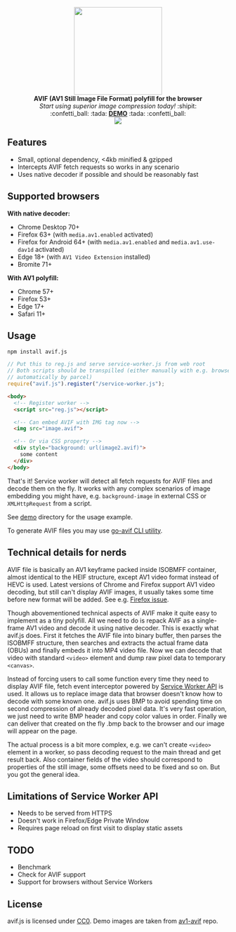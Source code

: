 <p align="center">
  <img src="https://upload.wikimedia.org/wikipedia/commons/8/84/AV1_logo_2018.svg" height="200">
  <br><b>AVIF (AV1 Still Image File Format) polyfill for the browser</b>
  <br><i>Start using superior image compression today!</i> :shipit:
  <br>:confetti_ball: :tada: <b><a href="https://kagami.github.io/avif.js/">DEMO</a></b> :tada: :confetti_ball:
  <br><a href="https://www.npmjs.com/package/avif.js"><img src="https://img.shields.io/npm/v/avif.js.svg"></a>
</p>

## Features

* Small, optional dependency, <4kb minified & gzipped
* Intercepts AVIF fetch requests so works in any scenario
* Uses native decoder if possible and should be reasonably fast

## Supported browsers

**With native decoder:**

* Chrome Desktop 70+
* Firefox 63+ (with `media.av1.enabled` activated)
* Firefox for Android 64+ (with `media.av1.enabled` and `media.av1.use-dav1d` activated)
* Edge 18+ (with `AV1 Video Extension` installed)
* Bromite 71+

**With AV1 polyfill:**

* Chrome 57+
* Firefox 53+
* Edge 17+
* Safari 11+

## Usage

```
npm install avif.js
```

```js
// Put this to reg.js and serve service-worker.js from web root
// Both scripts should be transpilled (either manually with e.g. browserify or
// automatically by parcel)
require("avif.js").register("/service-worker.js");
```

```html
<body>
  <!-- Register worker -->
  <script src="reg.js"></script>

  <!-- Can embed AVIF with IMG tag now -->
  <img src="image.avif">

  <!-- Or via CSS property -->
  <div style="background: url(image2.avif)">
    some content
  </div>
</body>
```

That's it! Service worker will detect all fetch requests for AVIF files and
decode them on the fly. It works with any complex scenarios of image embedding
you might have, e.g. `background-image` in external CSS or `XMLHttpRequest`
from a script.

See [demo](demo) directory for the usage example.

To generate AVIF files you may use [go-avif CLI utility](https://github.com/Kagami/go-avif#cli).

## Technical details for nerds

AVIF file is basically an AV1 keyframe packed inside ISOBMFF container, almost
identical to the HEIF structure, except AV1 video format instead of HEVC is
used. Latest versions of Chrome and Firefox support AV1 video decoding, but
still can't display AVIF images, it usually takes some time before new format
will be added. See e.g. [Firefox issue](https://bugzilla.mozilla.org/show_bug.cgi?id=1443863).

Though abovementioned technical aspects of AVIF make it quite easy to implement
as a tiny polyfill. All we need to do is repack AVIF as a single-frame AV1
video and decode it using native decoder. This is exactly what avif.js does.
First it fetches the AVIF file into binary buffer, then parses the ISOBMFF
structure, then searches and extracts the actual frame data (OBUs) and finally
embeds it into MP4 video file. Now we can decode that video with standard
`<video>` element and dump raw pixel data to temporary `<canvas>`.

Instead of forcing users to call some function every time they need to display
AVIF file, fetch event interceptor powered by
[Service Worker API](https://developer.mozilla.org/en-US/docs/Web/API/Service_Worker_API)
is used. It allows us to replace image data that browser doesn't know how to
decode with some known one. avif.js uses BMP to avoid spending time on second
compression of already decoded pixel data. It's very fast operation, we just
need to write BMP header and copy color values in order. Finally we can deliver
that created on the fly .bmp back to the browser and our image will appear on
the page.

The actual process is a bit more complex, e.g. we can't create `<video>`
element in a worker, so pass decoding request to the main thread and get result
back. Also container fields of the video should correspond to properties of the
still image, some offsets need to be fixed and so on. But you got the general
idea.

## Limitations of Service Worker API

* Needs to be served from HTTPS
* Doesn't work in Firefox/Edge Private Window
* Requires page reload on first visit to display static assets

## TODO

* Benchmark
* Check for AVIF support
* Support for browsers without Service Workers

## License

avif.js is licensed under [CC0](COPYING).
Demo images are taken from [av1-avif](https://github.com/AOMediaCodec/av1-avif/tree/master/testFiles) repo.
